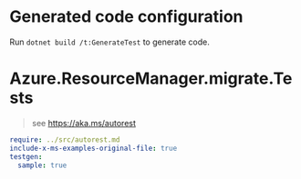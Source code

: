 # Generated code configuration

Run `dotnet build /t:GenerateTest` to generate code.

# Azure.ResourceManager.migrate.Tests

> see https://aka.ms/autorest
``` yaml
require: ../src/autorest.md
include-x-ms-examples-original-file: true
testgen:
  sample: true
```